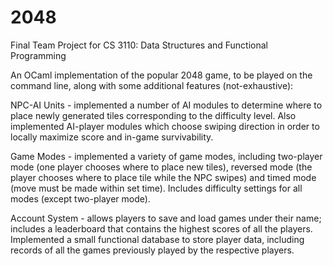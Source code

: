 # 2048

Final Team Project for CS 3110: Data Structures and Functional Programming 

An OCaml implementation of the popular 2048 game, to be played on the command line, along with some additional features (not-exhaustive):

NPC-AI Units - implemented a number of AI modules to determine where to place newly generated tiles corresponding to the difficulty level. Also implemented AI-player modules which choose swiping direction in order to locally maximize score and in-game survivability.

Game Modes - implemented a variety of game modes, including two-player mode (one player chooses where to place new tiles), reversed mode (the player chooses where to place tile while the NPC swipes) and timed mode (move must be made within set time). Includes difficulty settings for all modes (except two-player mode).

Account System - allows players to save and load games under their name; includes a leaderboard that contains the highest scores of all the players. Implemented a small functional database to store player data, including records of all the games previously played by the respective players.
